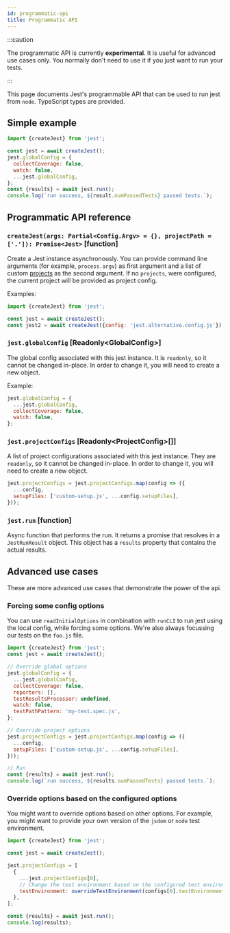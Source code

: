 ```yaml
---
id: programmatic-api
title: Programmatic API
---
```


:::caution

The programmatic API is currently **experimental**. It is useful for advanced use cases only. You normally don't need to use it if you just want to run your tests.

:::

This page documents Jest's programmable API that can be used to run jest from `node`. TypeScript types are provided.

## Simple example

```js
import {createJest} from 'jest';

const jest = await createJest();
jest.globalConfig = {
  collectCoverage: false,
  watch: false,
  ...jest.globalConfig,
};
const {results} = await jest.run();
console.log(`run success, ${result.numPassedTests} passed tests.`);
```

## Programmatic API reference

### `createJest(args: Partial<Config.Argv> = {}, projectPath = ['.']): Promise<Jest>` \[function]

Create a Jest instance asynchronously. You can provide command line arguments (for example, `process.argv`) as first argument and a list of custom [projects](./Configuration.md#projects-arraystring--projectconfig) as the second argument. If no `projects`, were configured, the current project will be provided as project config.

Examples:

```js
import {createJest} from 'jest';

const jest = await createJest();
const jest2 = await createJest({config: 'jest.alternative.config.js'});
```

### `jest.globalConfig` \[Readonly\<GlobalConfig>]

The global config associated with this jest instance. It is `readonly`, so it cannot be changed in-place. In order to change it, you will need to create a new object.

Example:

```js
jest.globalConfig = {
  ...jest.globalConfig,
  collectCoverage: false,
  watch: false,
};
```

### `jest.projectConfigs` \[Readonly\<ProjectConfig>\[]]

A list of project configurations associated with this jest instance. They are `readonly`, so it cannot be changed in-place. In order to change it, you will need to create a new object.

```js
jest.projectConfigs = jest.projectConfigs.map(config => ({
  ...config,
  setupFiles: ['custom-setup.js', ...config.setupFiles],
}));
```

### `jest.run` \[function]

Async function that performs the run. It returns a promise that resolves in a `JestRunResult` object. This object has a `results` property that contains the actual results.

## Advanced use cases

These are more advanced use cases that demonstrate the power of the api.

### Forcing some config options

You can use `readInitialOptions` in combination with `runCLI` to run jest using the local config, while forcing some options. We're also always focussing our tests on the `foo.js` file.

```js
import {createJest} from 'jest';
const jest = await createJest();

// Override global options
jest.globalConfig = {
  ...jest.globalConfig,
  collectCoverage: false,
  reporters: [],
  testResultsProcessor: undefined,
  watch: false,
  testPathPattern: 'my-test.spec.js',
};

// Override project options
jest.projectConfigs = jest.projectConfigs.map(config => ({
  ...config,
  setupFiles: ['custom-setup.js', ...config.setupFiles],
}));

// Run
const {results} = await jest.run();
console.log(`run success, ${results.numPassedTests} passed tests.`);
```

### Override options based on the configured options

You might want to override options based on other options. For example, you might want to provide your own version of the `jsdom` or `node` test environment.

```js
import {createJest} from 'jest';

const jest = await createJest();

jest.projectConfigs = [
  {
    ...jest.projectConfigs[0],
    // Change the test environment based on the configured test environment
    testEnvironment: overrideTestEnvironment(configs[0].testEnvironment),
  },
];

const {results} = await jest.run();
console.log(results);
```
